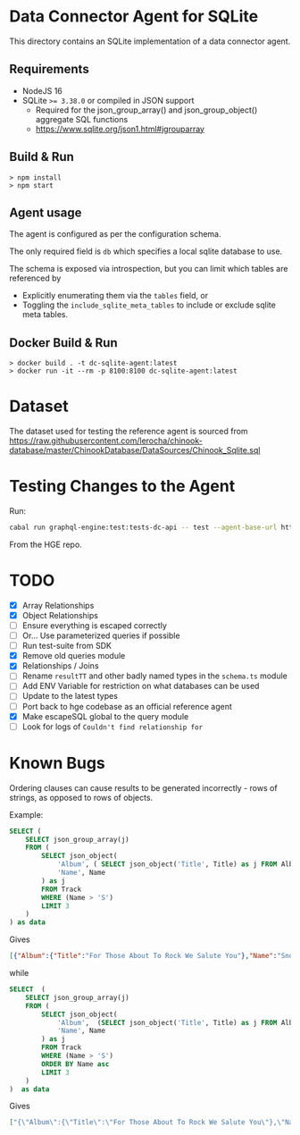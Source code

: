 # Data Connector Agent for SQLite

This directory contains an SQLite implementation of a data connector agent.

## Requirements

* NodeJS 16
* SQLite `>= 3.38.0` or compiled in JSON support
    * Required for the json_group_array() and json_group_object() aggregate SQL functions
    * https://www.sqlite.org/json1.html#jgrouparray

## Build & Run

```
> npm install
> npm start
```

## Agent usage

The agent is configured as per the configuration schema.

The only required field is `db` which specifies a local sqlite database to use.

The schema is exposed via introspection, but you can limit which tables are referenced by

* Explicitly enumerating them via the `tables` field, or
* Toggling the `include_sqlite_meta_tables` to include or exclude sqlite meta tables.


## Docker Build & Run

```
> docker build . -t dc-sqlite-agent:latest
> docker run -it --rm -p 8100:8100 dc-sqlite-agent:latest
```

# Dataset

The dataset used for testing the reference agent is sourced from https://raw.githubusercontent.com/lerocha/chinook-database/master/ChinookDatabase/DataSources/Chinook_Sqlite.sql

# Testing Changes to the Agent

Run:

```sh
cabal run graphql-engine:test:tests-dc-api -- test --agent-base-url http://localhost:8100 --agent-config '{"db": "db.chinook2.sqlite"}'
```

From the HGE repo.


# TODO

* [x] Array Relationships
* [x] Object Relationships
* [ ] Ensure everything is escaped correctly
* [ ] Or... Use parameterized queries if possible
* [ ] Run test-suite from SDK
* [x] Remove old queries module
* [x] Relationships / Joins
* [ ] Rename `resultTT` and other badly named types in the `schema.ts` module
* [ ] Add ENV Variable for restriction on what databases can be used
* [ ] Update to the latest types
* [ ] Port back to hge codebase as an official reference agent
* [x] Make escapeSQL global to the query module
* [ ] Look for logs of `Couldn't find relationship for`

# Known Bugs

Ordering clauses can cause results to be generated incorrectly - rows of strings, as opposed to rows of objects.

Example:

```sql
SELECT (
    SELECT json_group_array(j)
    FROM (
        SELECT json_object(
            'Album', ( SELECT json_object('Title', Title) as j FROM Album),
            'Name', Name
        ) as j
        FROM Track
        WHERE (Name > 'S')
        LIMIT 3
    )
) as data
```

Gives

```json
[{"Album":{"Title":"For Those About To Rock We Salute You"},"Name":"Snowballed"},{"Album":{"Title":"For Those About To Rock We Salute You"},"Name":"Spellbound"},{"Album":{"Title":"For Those About To Rock We Salute You"},"Name":"Whole Lotta Rosie"}]
```

while

```sql
SELECT  (
    SELECT json_group_array(j)
    FROM (
        SELECT json_object(
            'Album',  (SELECT json_object('Title', Title) as j FROM Album),
            'Name', Name
        ) as j
        FROM Track
        WHERE (Name > 'S')
        ORDER BY Name asc 
        LIMIT 3 
    )
)  as data
```

Gives

```json
["{\"Album\":{\"Title\":\"For Those About To Rock We Salute You\"},\"Name\":\"Sabbra Cadabra\"}","{\"Album\":{\"Title\":\"For Those About To Rock We Salute You\"},\"Name\":\"Sad But True\"}","{\"Album\":{\"Title\":\"For Those About To Rock We Salute You\"},\"Name\":\"Salgueiro\"}"]
```
